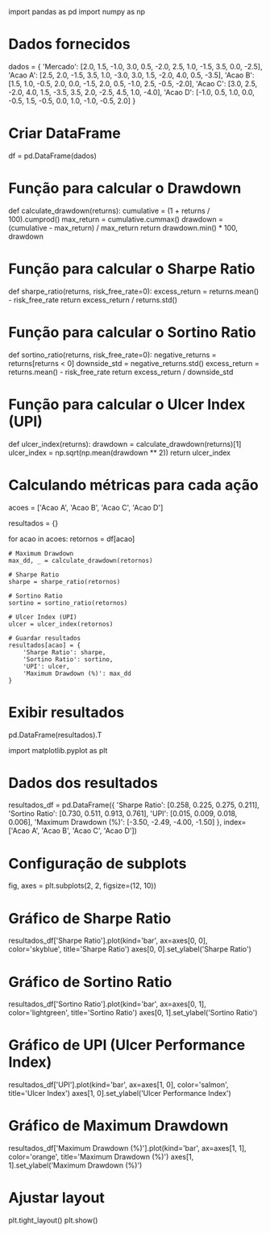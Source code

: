 import pandas as pd
import numpy as np

# Dados fornecidos
dados = {
    'Mercado': [2.0, 1.5, -1.0, 3.0, 0.5, -2.0, 2.5, 1.0, -1.5, 3.5, 0.0, -2.5],
    'Acao A': [2.5, 2.0, -1.5, 3.5, 1.0, -3.0, 3.0, 1.5, -2.0, 4.0, 0.5, -3.5],
    'Acao B': [1.5, 1.0, -0.5, 2.0, 0.0, -1.5, 2.0, 0.5, -1.0, 2.5, -0.5, -2.0],
    'Acao C': [3.0, 2.5, -2.0, 4.0, 1.5, -3.5, 3.5, 2.0, -2.5, 4.5, 1.0, -4.0],
    'Acao D': [-1.0, 0.5, 1.0, 0.0, -0.5, 1.5, -0.5, 0.0, 1.0, -1.0, -0.5, 2.0]
}

# Criar DataFrame
df = pd.DataFrame(dados)

# Função para calcular o Drawdown
def calculate_drawdown(returns):
    cumulative = (1 + returns / 100).cumprod()
    max_return = cumulative.cummax()
    drawdown = (cumulative - max_return) / max_return
    return drawdown.min() * 100, drawdown

# Função para calcular o Sharpe Ratio
def sharpe_ratio(returns, risk_free_rate=0):
    excess_return = returns.mean() - risk_free_rate
    return excess_return / returns.std()

# Função para calcular o Sortino Ratio
def sortino_ratio(returns, risk_free_rate=0):
    negative_returns = returns[returns < 0]
    downside_std = negative_returns.std()
    excess_return = returns.mean() - risk_free_rate
    return excess_return / downside_std

# Função para calcular o Ulcer Index (UPI)
def ulcer_index(returns):
    drawdown = calculate_drawdown(returns)[1]
    ulcer_index = np.sqrt(np.mean(drawdown ** 2))
    return ulcer_index

# Calculando métricas para cada ação
acoes = ['Acao A', 'Acao B', 'Acao C', 'Acao D']

resultados = {}

for acao in acoes:
    retornos = df[acao]

    # Maximum Drawdown
    max_dd, _ = calculate_drawdown(retornos)

    # Sharpe Ratio
    sharpe = sharpe_ratio(retornos)

    # Sortino Ratio
    sortino = sortino_ratio(retornos)

    # Ulcer Index (UPI)
    ulcer = ulcer_index(retornos)

    # Guardar resultados
    resultados[acao] = {
        'Sharpe Ratio': sharpe,
        'Sortino Ratio': sortino,
        'UPI': ulcer,
        'Maximum Drawdown (%)': max_dd
    }

# Exibir resultados
pd.DataFrame(resultados).T


import matplotlib.pyplot as plt

# Dados dos resultados
resultados_df = pd.DataFrame({
    'Sharpe Ratio': [0.258, 0.225, 0.275, 0.211],
    'Sortino Ratio': [0.730, 0.511, 0.913, 0.761],
    'UPI': [0.015, 0.009, 0.018, 0.006],
    'Maximum Drawdown (%)': [-3.50, -2.49, -4.00, -1.50]
}, index=['Acao A', 'Acao B', 'Acao C', 'Acao D'])

# Configuração de subplots
fig, axes = plt.subplots(2, 2, figsize=(12, 10))

# Gráfico de Sharpe Ratio
resultados_df['Sharpe Ratio'].plot(kind='bar', ax=axes[0, 0], color='skyblue', title='Sharpe Ratio')
axes[0, 0].set_ylabel('Sharpe Ratio')

# Gráfico de Sortino Ratio
resultados_df['Sortino Ratio'].plot(kind='bar', ax=axes[0, 1], color='lightgreen', title='Sortino Ratio')
axes[0, 1].set_ylabel('Sortino Ratio')

# Gráfico de UPI (Ulcer Performance Index)
resultados_df['UPI'].plot(kind='bar', ax=axes[1, 0], color='salmon', title='Ulcer Index')
axes[1, 0].set_ylabel('Ulcer Performance Index')

# Gráfico de Maximum Drawdown
resultados_df['Maximum Drawdown (%)'].plot(kind='bar', ax=axes[1, 1], color='orange', title='Maximum Drawdown (%)')
axes[1, 1].set_ylabel('Maximum Drawdown (%)')

# Ajustar layout
plt.tight_layout()
plt.show()
